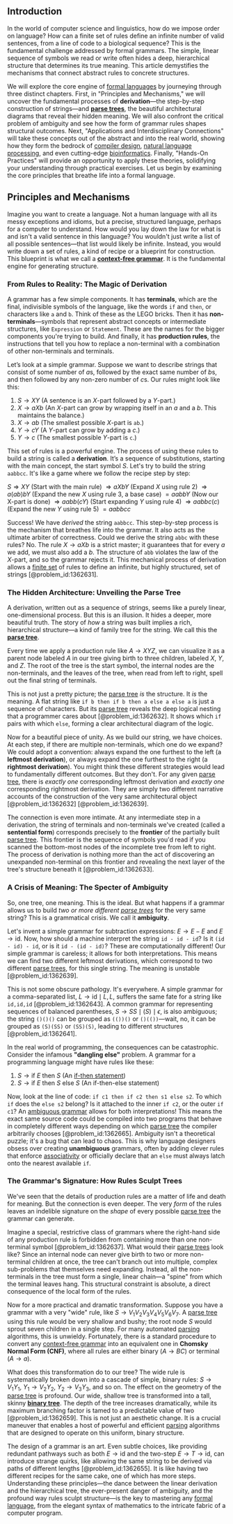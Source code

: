 ## Introduction
In the world of computer science and linguistics, how do we impose order on language? How can a finite set of rules define an infinite number of valid sentences, from a line of code to a biological sequence? This is the fundamental challenge addressed by formal grammars. The simple, linear sequence of symbols we read or write often hides a deep, hierarchical structure that determines its true meaning. This article demystifies the mechanisms that connect abstract rules to concrete structures.

We will explore the core engine of [formal languages](@article_id:264616) by journeying through three distinct chapters. First, in "Principles and Mechanisms," we will uncover the fundamental processes of **derivation**—the step-by-step construction of strings—and **[parse trees](@article_id:272417)**, the beautiful architectural diagrams that reveal their hidden meaning. We will also confront the critical problem of ambiguity and see how the form of grammar rules shapes structural outcomes. Next, "Applications and Interdisciplinary Connections" will take these concepts out of the abstract and into the real world, showing how they form the bedrock of [compiler design](@article_id:271495), [natural language processing](@article_id:269780), and even cutting-edge [bioinformatics](@article_id:146265). Finally, "Hands-On Practices" will provide an opportunity to apply these theories, solidifying your understanding through practical exercises. Let us begin by examining the core principles that breathe life into a formal language.

## Principles and Mechanisms

Imagine you want to create a language. Not a human language with all its messy exceptions and idioms, but a precise, structured language, perhaps for a computer to understand. How would you lay down the law for what is and isn't a valid sentence in this language? You wouldn't just write a list of all possible sentences—that list would likely be infinite. Instead, you would write down a set of rules, a kind of recipe or a blueprint for construction. This blueprint is what we call a **[context-free grammar](@article_id:274272)**. It is the fundamental engine for generating structure.

### From Rules to Reality: The Magic of Derivation

A grammar has a few simple components. It has **terminals**, which are the final, indivisible symbols of the language, like the words `if` and `then`, or characters like `a` and `b`. Think of these as the LEGO bricks. Then it has **non-terminals**—symbols that represent abstract concepts or intermediate structures, like `Expression` or `Statement`. These are the names for the bigger components you're trying to build. And finally, it has **production rules**, the instructions that tell you how to replace a non-terminal with a combination of other non-terminals and terminals.

Let’s look at a simple grammar. Suppose we want to describe strings that consist of some number of $a$s, followed by the exact same number of $b$s, and then followed by any non-zero number of $c$s. Our rules might look like this:

1.  $S \rightarrow XY$ (A sentence is an $X$-part followed by a $Y$-part.)
2.  $X \rightarrow aXb$ (An $X$-part can grow by wrapping itself in an $a$ and a $b$. This maintains the balance.)
3.  $X \rightarrow ab$ (The smallest possible $X$-part is `ab`.)
4.  $Y \rightarrow cY$ (A $Y$-part can grow by adding a $c$.)
5.  $Y \rightarrow c$ (The smallest possible $Y$-part is `c`.)

This set of rules is a powerful engine. The process of using these rules to build a string is called a **derivation**. It’s a sequence of substitutions, starting with the main concept, the start symbol $S$. Let's try to build the string `aabbcc`. It's like a game where we follow the recipe step by step:

$S \Rightarrow XY$ (Start with the main rule)
$\Rightarrow aXbY$ (Expand $X$ using rule 2)
$\Rightarrow a(ab)bY$ (Expand the new $X$ using rule 3, a base case)
$= aabbY$ (Now our X-part is done)
$\Rightarrow aabb(cY)$ (Start expanding $Y$ using rule 4)
$\Rightarrow aabbc(c)$ (Expand the new $Y$ using rule 5)
$= aabbcc$

Success! We have *derived* the string `aabbcc`. This step-by-step process is the mechanism that breathes life into the grammar. It also acts as the ultimate arbiter of correctness. Could we derive the string `abbc` with these rules? No. The rule $X \rightarrow aXb$ is a strict master; it guarantees that for every $a$ we add, we must also add a $b$. The structure of `abb` violates the law of the $X$-part, and so the grammar rejects it. This mechanical process of derivation allows a [finite set](@article_id:151753) of rules to define an infinite, but highly structured, set of strings [@problem_id:1362631].

### The Hidden Architecture: Unveiling the Parse Tree

A derivation, written out as a sequence of strings, seems like a purely linear, one-dimensional process. But this is an illusion. It hides a deeper, more beautiful truth. The story of *how* a string was built implies a rich, hierarchical structure—a kind of family tree for the string. We call this the **[parse tree](@article_id:272642)**.

Every time we apply a production rule like $A \rightarrow XYZ$, we can visualize it as a parent node labeled $A$ in our tree giving birth to three children, labeled $X$, $Y$, and $Z$. The root of the tree is the start symbol, the internal nodes are the non-terminals, and the leaves of the tree, when read from left to right, spell out the final string of terminals.

This is not just a pretty picture; the [parse tree](@article_id:272642) *is* the structure. It *is* the meaning. A flat string like `if b then if b then a else a else a` is just a sequence of characters. But its [parse tree](@article_id:272642) reveals the deep logical nesting that a programmer cares about [@problem_id:1362632]. It shows which `if` pairs with which `else`, forming a clear architectural diagram of the logic.

Now for a beautiful piece of unity. As we build our string, we have choices. At each step, if there are multiple non-terminals, which one do we expand? We could adopt a convention: always expand the one furthest to the left (a **leftmost derivation**), or always expand the one furthest to the right (a **rightmost derivation**). You might think these different strategies would lead to fundamentally different outcomes. But they don't. For any given [parse tree](@article_id:272642), there is *exactly one* corresponding leftmost derivation and *exactly one* corresponding rightmost derivation. They are simply two different narrative accounts of the construction of the very same architectural object [@problem_id:1362632] [@problem_id:1362639].

The connection is even more intimate. At any intermediate step in a derivation, the string of terminals and non-terminals we've created (called a **sentential form**) corresponds precisely to the **frontier** of the partially built [parse tree](@article_id:272642). This frontier is the sequence of symbols you'd read if you scanned the bottom-most nodes of the incomplete tree from left to right. The process of derivation is nothing more than the act of discovering an unexpanded non-terminal on this frontier and revealing the next layer of the tree's structure beneath it [@problem_id:1362633].

### A Crisis of Meaning: The Specter of Ambiguity

So, one tree, one meaning. This is the ideal. But what happens if a grammar allows us to build *two or more different [parse trees](@article_id:272417)* for the very same string? This is a grammatical crisis. We call it **ambiguity**.

Let's invent a simple grammar for subtraction expressions: $E \rightarrow E - E$ and $E \rightarrow \text{id}$. Now, how should a machine interpret the string `id - id - id`? Is it `(id - id) - id`, or is it `id - (id - id)`? These are computationally different! Our simple grammar is careless; it allows for both interpretations. This means we can find two different leftmost derivations, which correspond to two different [parse trees](@article_id:272417), for this single string. The meaning is unstable [@problem_id:1362639].

This is not some obscure pathology. It's everywhere. A simple grammar for a comma-separated list, $L \rightarrow \text{id} \mid L, L$, suffers the same fate for a string like `id,id,id` [@problem_id:1362643]. A common grammar for representing sequences of balanced parentheses, $S \rightarrow SS \mid (S) \mid \epsilon$, is also ambiguous; the string `()()()` can be grouped as `(())()` or `()(())`—wait, no, it can be grouped as `(S)(SS)` or `(SS)(S)`, leading to different structures [@problem_id:1362641].

In the real world of programming, the consequences can be catastrophic. Consider the infamous **"dangling else"** problem. A grammar for a programming language might have rules like these:
1.  $S \rightarrow \text{if } E \text{ then } S$ (An [if-then statement](@article_id:262093))
2.  $S \rightarrow \text{if } E \text{ then } S \text{ else } S$ (An if-then-else statement)

Now, look at the line of code: `if c1 then if c2 then s1 else s2`. To which `if` does the `else s2` belong? Is it attached to the inner `if c2`, or the outer `if c1`? An [ambiguous grammar](@article_id:260451) allows for both interpretations! This means the exact same source code could be compiled into two programs that behave in completely different ways depending on which [parse tree](@article_id:272642) the compiler arbitrarily chooses [@problem_id:1362665]. Ambiguity isn't a theoretical puzzle; it's a bug that can lead to chaos. This is why language designers obsess over creating **unambiguous** grammars, often by adding clever rules that enforce [associativity](@article_id:146764) or officially declare that an `else` must always latch onto the nearest available `if`.

### The Grammar's Signature: How Rules Sculpt Trees

We've seen that the details of production rules are a matter of life and death for meaning. But the connection is even deeper. The very *form* of the rules leaves an indelible signature on the *shape* of every possible [parse tree](@article_id:272642) the grammar can generate.

Imagine a special, restrictive class of grammars where the right-hand side of any production rule is forbidden from containing more than one non-terminal symbol [@problem_id:1362637]. What would their [parse trees](@article_id:272417) look like? Since an internal node can never give birth to two or more non-terminal children at once, the tree can't branch out into multiple, complex sub-problems that themselves need expanding. Instead, all the non-terminals in the tree must form a single, linear chain—a "spine" from which the terminal leaves hang. This structural constraint is absolute, a direct consequence of the local form of the rules.

Now for a more practical and dramatic transformation. Suppose you have a grammar with a very "wide" rule, like $S \rightarrow V_1 V_2 V_3 V_4 V_5 V_6 V_7$. A [parse tree](@article_id:272642) using this rule would be very shallow and bushy; the root node $S$ would sprout seven children in a single step. For many automated [parsing](@article_id:273572) algorithms, this is unwieldy. Fortunately, there is a standard procedure to convert any [context-free grammar](@article_id:274272) into an equivalent one in **Chomsky Normal Form (CNF)**, where all rules are either binary ($A \rightarrow BC$) or terminal ($A \rightarrow a$).

What does this transformation do to our tree? The wide rule is systematically broken down into a cascade of simple, binary rules: $S \rightarrow V_1 Y_1$, $Y_1 \rightarrow V_2 Y_2$, $Y_2 \rightarrow V_3 Y_3$, and so on. The effect on the geometry of the [parse tree](@article_id:272642) is profound. Our wide, shallow tree is transformed into a tall, skinny **[binary tree](@article_id:263385)**. The depth of the tree increases dramatically, while its maximum branching factor is tamed to a predictable value of two [@problem_id:1362659]. This is not just an aesthetic change. It is a crucial maneuver that enables a host of powerful and efficient [parsing](@article_id:273572) algorithms that are designed to operate on this uniform, binary structure.

The design of a grammar is an art. Even subtle choices, like providing redundant pathways such as both $E \rightarrow \text{id}$ and the two-step $E \rightarrow T \rightarrow \text{id}$, can introduce strange quirks, like allowing the same string to be derived via paths of different lengths [@problem_id:1362655]. It is like having two different recipes for the same cake, one of which has more steps. Understanding these principles—the dance between the linear derivation and the hierarchical tree, the ever-present danger of ambiguity, and the profound way rules sculpt structure—is the key to mastering any [formal language](@article_id:153144), from the elegant syntax of mathematics to the intricate fabric of a computer program.